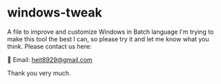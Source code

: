# windows-tweak
A file to improve and customize Windows in Batch language
I'm trying to make this tool the best I can, so please try it and let me know what you think.
Please contact us here:

📧 Email: heit8929@gmail.com

Thank you very much.
